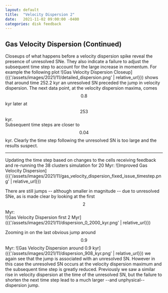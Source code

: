 ```yaml
---
layout: default
title:  "Velocity Dispersion 2"
date:   2021-11-02 09:00:00 -0400
categories: disk feedback
---
```


## Gas Velocity Dispersion (Continued)

Closeups of what happens before a velocity dispersion spike reveal the presence of unresolved SNe.  They also indicate a failure to adjust the subsequent time step to account 
for the large increase in momentum.  For example the following plot
![Gas Velocity Dispersion Closeup]({{'/assets/images/2021/11/detailed_dispersion.png' | relative_url}}) 
shows that around time 252.2 kyr an unresolved SN preceded the jump in velocity dispersion.  The next data point, at the velocity dispersion maxima, comes $$0.8$$ kyr later at $$253$$ kyr.  
Subsequent time steps are closer to $$0.04$$ kyr.  Clearly the time step following the unresolved SN is too large and the results suspect.

---

Updating the time step based on changes to the cells receiving feedback and re-running the 38 clusters simulation for 20 Myr:
![Improved Gas Velocity Dispersion]({{'/assets/images/2021/11/gas_velocity_dispersion_fixed_issue_timestep.png' | relative_url}}) 

There are still jumps -- although smaller in magnitude -- due to unresolved SNe, as is made clear by looking at the first $$2$$ Myr:  
![Gas Velocity Dispersion first 2 Myr]({{'/assets/images/2021/11/dispersion_0_2000_kyr.png' | relative_url}}) 

Zooming in on the last obvious jump around $$0.9$$ Myr: 
![Gas Velocity Dispersion around 0.9 kyr]({{'/assets/images/2021/11/dispersion_908_kyr.png' | relative_url}}) 
we again see that the jump is associated with an unresolved SN.  However in this case the unresolved SN occurs at the velocity dispersion maximum and the subsequent time step is greatly reduced.
Previously we saw a similar rise in velocity dispersion at the time of the unresolved SN, but the failure to shorten the next time step lead to a much larger --and unphysical-- dispersion jump.


